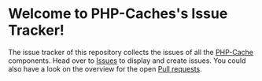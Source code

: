 Welcome to PHP-Caches's Issue Tracker!
================================

The issue tracker of this repository collects the issues of all the [PHP-Cache]
components. Head over to [Issues] to display and create issues. You could also have a look on the overview
for the open [Pull requests]. 

[PHP-Cache]: http://www.php-cache.com
[Issues]: https://github.com/php-cache/issues/issues
[Pull requests]: https://github.com/pulls?utf8=%E2%9C%93&q=is%3Aopen+is%3Apr+user%3Aphp-cache+
